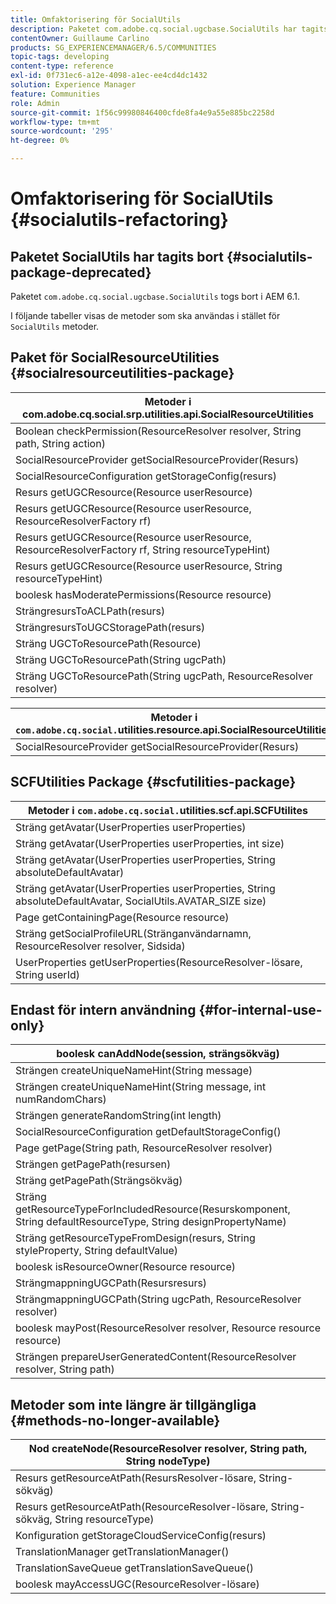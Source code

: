 ```yaml
---
title: Omfaktorisering för SocialUtils
description: Paketet com.adobe.cq.social.ugcbase.SocialUtils har tagits bort i AEM 6.1
contentOwner: Guillaume Carlino
products: SG_EXPERIENCEMANAGER/6.5/COMMUNITIES
topic-tags: developing
content-type: reference
exl-id: 0f731ec6-a12e-4098-a1ec-ee4cd4dc1432
solution: Experience Manager
feature: Communities
role: Admin
source-git-commit: 1f56c99980846400cfde8fa4e9a55e885bc2258d
workflow-type: tm+mt
source-wordcount: '295'
ht-degree: 0%

---
```


# Omfaktorisering för SocialUtils {#socialutils-refactoring}

## Paketet SocialUtils har tagits bort {#socialutils-package-deprecated}

Paketet `com.adobe.cq.social.ugcbase.SocialUtils` togs bort i AEM 6.1.

I följande tabeller visas de metoder som ska användas i stället för `SocialUtils` metoder.

## Paket för SocialResourceUtilities  {#socialresourceutilities-package}

| Metoder i com.adobe.cq.social.srp.utilities.api.SocialResourceUtilities |
|---|
| Boolean checkPermission(ResourceResolver resolver, String path, String action) |  |
| SocialResourceProvider getSocialResourceProvider(Resurs) |  |
| SocialResourceConfiguration getStorageConfig(resurs) |  |
| Resurs getUGCResource(Resource userResource) |  |
| Resurs getUGCResource(Resource userResource, ResourceResolverFactory rf) | new |
| Resurs getUGCResource(Resource userResource, ResourceResolverFactory rf, String resourceTypeHint) | new |
| Resurs getUGCResource(Resource userResource, String resourceTypeHint) |  |
| boolesk hasModeratePermissions(Resource resource) |  |
| SträngresursToACLPath(resurs) |  |
| SträngresursToUGCStoragePath(resurs) | ersätter String resourceToUGCPath(Resource) |
| Sträng UGCToResourcePath(Resource) |  |
| Sträng UGCToResourcePath(String ugcPath) | metodsignaturen har ändrats |
| Sträng UGCToResourcePath(String ugcPath, ResourceResolver resolver) | new |

| Metoder i `com.adobe.cq.social.`utilities.resource.api.SocialResourceUtilities |
|---|
| SocialResourceProvider getSocialResourceProvider(Resurs) | ersätter SocialResourceProvider getConfiguringProvider(Resource) |

## SCFUtilities Package {#scfutilities-package}

| Metoder i `com.adobe.cq.social.`utilities.scf.api.SCFUtilites |
|---|
| Sträng getAvatar(UserProperties userProperties) |
| Sträng getAvatar(UserProperties userProperties, int size) |
| Sträng getAvatar(UserProperties userProperties, String absoluteDefaultAvatar) |
| Sträng getAvatar(UserProperties userProperties, String absoluteDefaultAvatar, SocialUtils.AVATAR_SIZE size) |
| Page getContainingPage(Resource resource) |
| Sträng getSocialProfileURL(Stränganvändarnamn, ResourceResolver resolver, Sidsida) |
| UserProperties getUserProperties(ResourceResolver-lösare, String userId) |

## Endast för intern användning {#for-internal-use-only}

| boolesk canAddNode(session, strängsökväg) |
|---|
| Strängen createUniqueNameHint(String message) |
| Strängen createUniqueNameHint(String message, int numRandomChars) |
| Strängen generateRandomString(int length) |
| SocialResourceConfiguration getDefaultStorageConfig() |
| Page getPage(String path, ResourceResolver resolver) |
| Strängen getPagePath(resursen) |
| Sträng getPagePath(Strängsökväg) |
| Sträng getResourceTypeForIncludedResource(Resurskomponent, String defaultResourceType, String designPropertyName) |
| Sträng getResourceTypeFromDesign(resurs, String styleProperty, String defaultValue) |
| boolesk isResourceOwner(Resource resource) |
| SträngmappningUGCPath(Resursresurs) |
| SträngmappningUGCPath(String ugcPath, ResourceResolver resolver) |
| boolesk mayPost(ResourceResolver resolver, Resource resource resource) |
| Strängen prepareUserGeneratedContent(ResourceResolver resolver, String path) |

## Metoder som inte längre är tillgängliga {#methods-no-longer-available}

| Nod createNode(ResourceResolver resolver, String path, String nodeType) |
|---|
| Resurs getResourceAtPath(ResursResolver-lösare, String-sökväg) |
| Resurs getResourceAtPath(ResourceResolver-lösare, String-sökväg, String resourceType) |
| Konfiguration getStorageCloudServiceConfig(resurs) |
| TranslationManager getTranslationManager() |
| TranslationSaveQueue getTranslationSaveQueue() |
| boolesk mayAccessUGC(ResourceResolver-lösare) |
